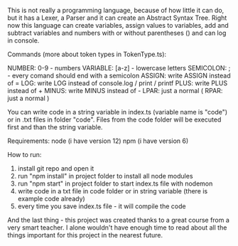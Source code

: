 This is not really a programming language, because of how little it can do, but it has a Lexer, a Parser and it can create an Abstract Syntax Tree.
Right now this language can create variables, assign values to variables, add and subtract variables and numbers with or without parentheses () and can log in console.

Commands (more about token types in TokenType.ts):

NUMBER: 0-9 - numbers
VARIABLE: [a-z] - lowercase letters
SEMICOLON: ; - every comand should end with a semicolon
ASSIGN: write ASSIGN instead of =
LOG: write LOG instead of console.log / print / printf
PLUS: write PLUS instead of +
MINUS: write MINUS instead of -
LPAR: just a normal (
RPAR: just a normal )

You can write code in a string variable in index.ts (variable name is "code") or in .txt files in folder "code". Files from the code folder will be executed first and than the string variable.

Requirements:
node (i have version 12)
npm (i have version 6)

How to run:

1. install git repo and open it
2. run "npm install" in project folder to install all node modules
3. run "npm start" in project folder to start index.ts file with nodemon
4. write code in a txt file in code folder or in string variable (there is example code already)
5. every time you save index.ts file - it will compile the code

And the last thing - this project was created thanks to a great course from a very smart teacher. I alone wouldn't have enough time to read about all the things important for this project in the nearest future.
